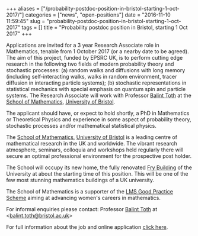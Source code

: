 +++
aliases = ["/probability-postdoc-position-in-bristol-starting-1-oct-2017/"]
categories = ["news", "open-positions"]
date = "2016-11-10 11:59:45"
slug = "probability-postdoc-position-in-bristol-starting-1-oct-2017"
tags = []
title = "Probability postdoc position in Bristol, starting 1 Oct 2017"
+++



Applications are invited for a 3 year Research Associate role in
Mathematics, tenable from 1 October 2017 (or
a nearby date to be agreed). The aim of this project, funded by EPSRC
UK, is to perform cutting edge research in the following two fields of
modern probability theory and stochastic processes: (a) random walks and
diffusions with long memory (including self-interacting walks, walks in
random environment, tracer diffusion in interacting particle systems);
(b) stochastic representations in statistical mechanics with special
emphasis on quantum spin and particle systems. The Research Associate
will work with Professor [Balint
Toth](https://people.maths.bris.ac.uk/%7Emabat/) at the [School of
Mathematics](http://www.bristol.ac.uk/maths/), [University of
Bristol](http://www.bristol.ac.uk/).

The applicant should have, or expect to hold shortly, a PhD in
Mathematics or Theoretical Physics and experience in some aspect of
probability theory, stochastic processes and/or mathematical statistical
physics.

The [School of Mathematics](http://www.bristol.ac.uk/maths/),
[University of Bristol](http://www.bristol.ac.uk/) is a leading centre
of mathematical research in the UK and worldwide. The vibrant research
atmosphere, seminars, colloquia and workshops held regularly there will
secure an optimal professional environment for the prospective post
holder.

The School will occupy its new home, the fully renovated [Fry
Building](http://www.bristol.ac.uk/estates/projects/fry/) of the
University at about the starting time of this position. This will be one
of the few most stunning mathematics buildings of a UK university.

The School of Mathematics is a supporter of the [LMS Good Practice
Scheme](http://www.bristol.ac.uk/maths/about/working-environment/)
aiming at advancing women's careers in mathematics.

For informal enquiries please contact: Professor [Balint
Toth](https://people.maths.bris.ac.uk/%7Emabat/) at
&lt;[balint.toth@bristol.ac.uk](balint.toth@bristol.ac.uk)&gt;

For full information about the job and online application [click
here](http://www.bristol.ac.uk/jobs/find/details.html?nPostingId=5266&nPostingTargetId=19681&id=Q50FK026203F3VBQBV7V77V83&LG=UK&mask=uobext).


